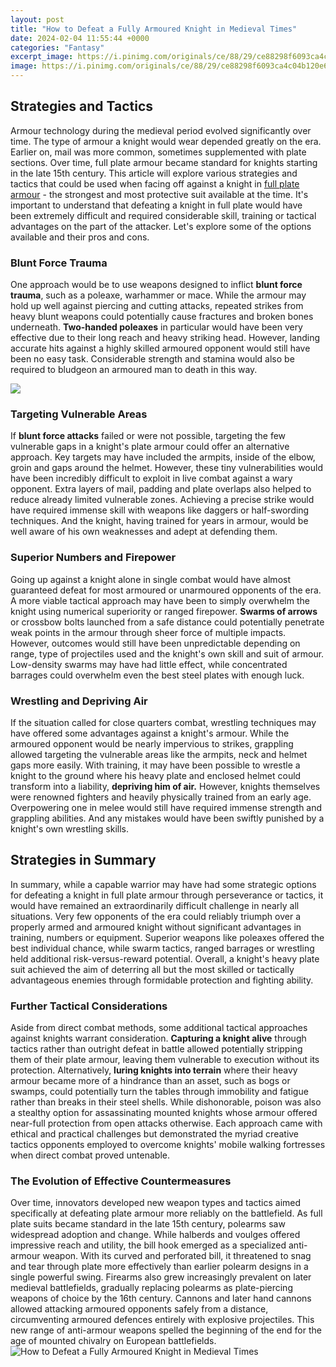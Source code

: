 ```yaml
---
layout: post
title: "How to Defeat a Fully Armoured Knight in Medieval Times"
date: 2024-02-04 11:55:44 +0000
categories: "Fantasy"
excerpt_image: https://i.pinimg.com/originals/ce/88/29/ce88298f6093ca4c04b120e619974878.jpg
image: https://i.pinimg.com/originals/ce/88/29/ce88298f6093ca4c04b120e619974878.jpg
---
```


## Strategies and Tactics
Armour technology during the medieval period evolved significantly over time. The type of armour a knight would wear depended greatly on the era. Earlier on, mail was more common, sometimes supplemented with plate sections. Over time, full plate armour became standard for knights starting in the late 15th century. 
This article will explore various strategies and tactics that could be used when facing off against a knight in [full plate armour](https://yt.io.vn/collection/abbate) - the strongest and most protective suit available at the time. It's important to understand that defeating a knight in full plate would have been extremely difficult and required considerable skill, training or tactical advantages on the part of the attacker. Let's explore some of the options available and their pros and cons.
### Blunt Force Trauma 
One approach would be to use weapons designed to inflict **blunt force trauma**, such as a poleaxe, warhammer or mace. While the armour may hold up well against piercing and cutting attacks, repeated strikes from heavy blunt weapons could potentially cause fractures and broken bones underneath. **Two-handed poleaxes** in particular would have been very effective due to their long reach and heavy striking head. However, landing accurate hits against a highly skilled armoured opponent would still have been no easy task. Considerable strength and stamina would also be required to bludgeon an armoured man to death in this way. 

![](https://www.ancient.eu/uploads/images/8933.jpg?v=1569519677)
### Targeting Vulnerable Areas
If **blunt force attacks** failed or were not possible, targeting the few vulnerable gaps in a knight's plate armour could offer an alternative approach. Key targets may have included the armpits, inside of the elbow, groin and gaps around the helmet. However, these tiny vulnerabilities would have been incredibly difficult to exploit in live combat against a wary opponent. Extra layers of mail, padding and plate overlaps also helped to reduce already limited vulnerable zones. Achieving a precise strike would have required immense skill with weapons like daggers or half-swording techniques. And the knight, having trained for years in armour, would be well aware of his own weaknesses and adept at defending them.
### Superior Numbers and Firepower
Going up against a knight alone in single combat would have almost guaranteed defeat for most armoured or unarmoured opponents of the era. A more viable tactical approach may have been to simply overwhelm the knight using numerical superiority or ranged firepower. **Swarms of arrows** or crossbow bolts launched from a safe distance could potentially penetrate weak points in the armour through sheer force of multiple impacts. However, outcomes would still have been unpredictable depending on range, type of projectiles used and the knight's own skill and suit of armour. Low-density swarms may have had little effect, while concentrated barrages could overwhelm even the best steel plates with enough luck.
### Wrestling and Depriving Air 
If the situation called for close quarters combat, wrestling techniques may have offered some advantages against a knight's armour. While the armoured opponent would be nearly impervious to strikes, grappling allowed targeting the vulnerable areas like the armpits, neck and helmet gaps more easily. With training, it may have been possible to wrestle a knight to the ground where his heavy plate and enclosed helmet could transform into a liability, **depriving him of air.** However, knights themselves were renowned fighters and heavily physically trained from an early age. Overpowering one in melee would still have required immense strength and grappling abilities. And any mistakes would have been swiftly punished by a knight's own wrestling skills.
## Strategies in Summary
In summary, while a capable warrior may have had some strategic options for defeating a knight in full plate armour through perseverance or tactics, it would have remained an extraordinarily difficult challenge in nearly all situations. Very few opponents of the era could reliably triumph over a properly armed and armoured knight without significant advantages in training, numbers or equipment. Superior weapons like poleaxes offered the best individual chance, while swarm tactics, ranged barrages or wrestling held additional risk-versus-reward potential. Overall, a knight's heavy plate suit achieved the aim of deterring all but the most skilled or tactically advantageous enemies through formidable protection and fighting ability.
### Further Tactical Considerations
Aside from direct combat methods, some additional tactical approaches against knights warrant consideration. **Capturing a knight alive** through tactics rather than outright defeat in battle allowed potentially stripping them of their plate armour, leaving them vulnerable to execution without its protection. Alternatively, **luring knights into terrain** where their heavy armour became more of a hindrance than an asset, such as bogs or swamps, could potentially turn the tables through immobility and fatigue rather than breaks in their steel shells. While dishonorable, poison was also a stealthy option for assassinating mounted knights whose armour offered near-full protection from open attacks otherwise. Each approach came with ethical and practical challenges but demonstrated the myriad creative tactics opponents employed to overcome knights' mobile walking fortresses when direct combat proved untenable. 
### The Evolution of Effective Countermeasures
Over time, innovators developed new weapon types and tactics aimed specifically at defeating plate armour more reliably on the battlefield. As full plate suits became standard in the late 15th century, polearms saw widespread adoption and change. While halberds and voulges offered impressive reach and utility, the bill hook emerged as a specialized anti-armour weapon. With its curved and perforated bill, it threatened to snag and tear through plate more effectively than earlier polearm designs in a single powerful swing. Firearms also grew increasingly prevalent on later medieval battlefields, gradually replacing polearms as plate-piercing weapons of choice by the 16th century. Cannons and later hand cannons allowed attacking armoured opponents safely from a distance, circumventing armoured defences entirely with explosive projectiles. This new range of anti-armour weapons spelled the beginning of the end for the age of mounted chivalry on European battlefields.
![How to Defeat a Fully Armoured Knight in Medieval Times](https://i.pinimg.com/originals/ce/88/29/ce88298f6093ca4c04b120e619974878.jpg)